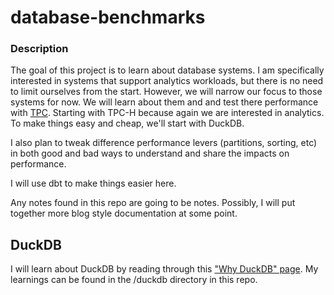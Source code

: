 # database-benchmarks

### Description

The goal of this project is to learn about database systems. I am specifically interested in systems that support analytics workloads, but there is no need to limit ourselves from the start. However, we will narrow our focus to those systems for now. We will learn about them and and test there performance with [TPC](https://www.tpc.org/tpch/default5.asp). Starting with TPC-H because again we are interested in analytics. To make things easy and cheap, we'll start with DuckDB. 

I also plan to tweak difference performance levers (partitions, sorting, etc) in both good and bad ways to understand and share the impacts on performance. 

I will use dbt to make things easier here.

Any notes found in this repo are going to be notes. Possibly, I will put together more blog style documentation at some point.

## DuckDB

I will learn about DuckDB by reading through this ["Why DuckDB" page](https://duckdb.org/why_duckdb.html). My learnings can be found in the /duckdb directory in this repo. 
